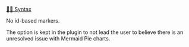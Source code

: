 [🧜‍♀️ Syntax](https://mermaid.js.org/syntax/pie.html)

No id-based markers.

The option is kept in the plugin to not lead the user to believe there is an unresolved issue with Mermaid Pie charts.
